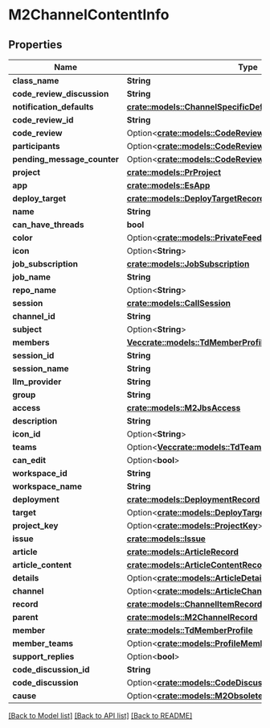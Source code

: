 # M2ChannelContentInfo

## Properties

Name | Type | Description | Notes
------------ | ------------- | ------------- | -------------
**class_name** | **String** |  | 
**code_review_discussion** | **String** |  | 
**notification_defaults** | [**crate::models::ChannelSpecificDefaults**](ChannelSpecificDefaults.md) |  | 
**code_review_id** | **String** |  | 
**code_review** | Option<[**crate::models::CodeReviewRecord**](CodeReviewRecord.md)> |  | [optional]
**participants** | Option<[**crate::models::CodeReviewParticipants**](CodeReviewParticipants.md)> |  | [optional]
**pending_message_counter** | Option<[**crate::models::CodeReviewPendingMessageCounter**](CodeReviewPendingMessageCounter.md)> |  | [optional]
**project** | [**crate::models::PrProject**](PR_Project.md) |  | 
**app** | [**crate::models::EsApp**](ES_App.md) |  | 
**deploy_target** | [**crate::models::DeployTargetRecord**](DeployTargetRecord.md) |  | 
**name** | **String** |  | 
**can_have_threads** | **bool** |  | 
**color** | Option<[**crate::models::PrivateFeedColor**](PrivateFeedColor.md)> |  | [optional]
**icon** | Option<**String**> |  | [optional]
**job_subscription** | [**crate::models::JobSubscription**](JobSubscription.md) |  | 
**job_name** | **String** |  | 
**repo_name** | Option<**String**> |  | [optional]
**session** | [**crate::models::CallSession**](CallSession.md) |  | 
**channel_id** | **String** |  | 
**subject** | Option<**String**> |  | [optional]
**members** | [**Vec<crate::models::TdMemberProfile>**](TD_MemberProfile.md) |  | 
**session_id** | **String** |  | 
**session_name** | **String** |  | 
**llm_provider** | **String** |  | 
**group** | **String** |  | 
**access** | [**crate::models::M2JbsAccess**](M2JbsAccess.md) |  | 
**description** | **String** |  | 
**icon_id** | Option<**String**> |  | [optional]
**teams** | Option<[**Vec<crate::models::TdTeam>**](TD_Team.md)> |  | [optional]
**can_edit** | Option<**bool**> |  | [optional]
**workspace_id** | **String** |  | 
**workspace_name** | **String** |  | 
**deployment** | [**crate::models::DeploymentRecord**](DeploymentRecord.md) |  | 
**target** | Option<[**crate::models::DeployTargetRecord**](DeployTargetRecord.md)> |  | [optional]
**project_key** | Option<[**crate::models::ProjectKey**](ProjectKey.md)> |  | [optional]
**issue** | [**crate::models::Issue**](Issue.md) |  | 
**article** | [**crate::models::ArticleRecord**](ArticleRecord.md) |  | 
**article_content** | [**crate::models::ArticleContentRecord**](ArticleContentRecord.md) |  | 
**details** | Option<[**crate::models::ArticleDetailsRecord**](ArticleDetailsRecord.md)> |  | [optional]
**channel** | Option<[**crate::models::ArticleChannelRecord**](ArticleChannelRecord.md)> |  | [optional]
**record** | [**crate::models::ChannelItemRecord**](ChannelItemRecord.md) |  | 
**parent** | [**crate::models::M2ChannelRecord**](M2ChannelRecord.md) |  | 
**member** | [**crate::models::TdMemberProfile**](TD_MemberProfile.md) |  | 
**member_teams** | Option<[**crate::models::ProfileMembershipRecord**](ProfileMembershipRecord.md)> |  | [optional]
**support_replies** | Option<**bool**> |  | [optional]
**code_discussion_id** | **String** |  | 
**code_discussion** | Option<[**crate::models::CodeDiscussionRecord**](CodeDiscussionRecord.md)> |  | [optional]
**cause** | Option<[**crate::models::M2ObsoleteCause**](M2ObsoleteCause.md)> |  | [optional]

[[Back to Model list]](../README.md#documentation-for-models) [[Back to API list]](../README.md#documentation-for-api-endpoints) [[Back to README]](../README.md)


